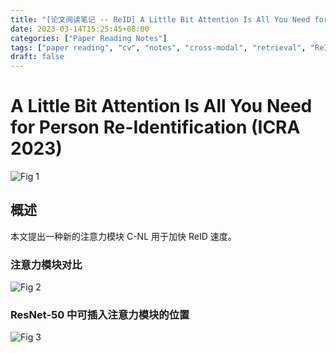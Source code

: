 ```yaml
---
title: "[论文阅读笔记 -- ReID] A Little Bit Attention Is All You Need for Person ReID (ICRA 2023)"
date: 2023-03-14T15:25:45+08:00
categories: ["Paper Reading Notes"]
tags: ["paper reading", "cv", "notes", "cross-modal", "retrieval", "ReID", "attention"]
draft: false
---
```


# A Little Bit Attention Is All You Need for Person Re-Identification (ICRA 2023)

![Fig 1](/images/2023/PRN376/1.png)

## 概述

本文提出一种新的注意力模块 C-NL 用于加快 ReID 速度。  

### 注意力模块对比

![Fig 2](/images/2023/PRN376/2.png)

### ResNet-50 中可插入注意力模块的位置

![Fig 3](/images/2023/PRN376/3.png)
